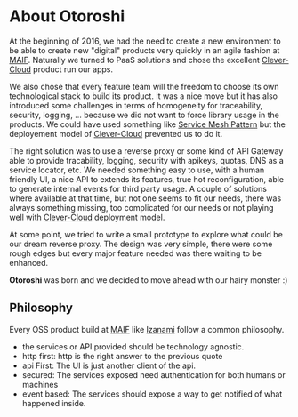 # About Otoroshi

At the beginning of 2016, we had the need to create a new environment to be able to create new "digital" products very quickly in an agile fashion at <a href="https://www.maif.fr/" target="_blank">MAIF</a>. Naturally we turned to PaaS solutions and chose the excellent <a href="https://www.clever-cloud.com/">Clever-Cloud</a> product run our apps. 

We also chose that every feature team will the freedom to choose its own technological stack to build its product. It was a nice move but it has also introduced some challenges in terms of homogeneity for traceability, security, logging, ... because we did not want to force library usage in the products. We could have used something like <a href="http://philcalcado.com/2017/08/03/pattern_service_mesh.html" target="_blank">Service Mesh Pattern</a> but the deployement model of <a href="https://www.clever-cloud.com/">Clever-Cloud</a> prevented us to do it.

The right solution was to use a reverse proxy or some kind of API Gateway able to provide tracability, logging, security with apikeys, quotas, DNS as a service locator, etc. We needed something easy to use, with a human friendly UI, a nice API to extends its features, true hot reconfiguration, able to generate internal events for third party usage. A couple of solutions where available at that time, but not one seems to fit our needs, there was always something missing, too complicated for our needs or not playing well with <a href="https://www.clever-cloud.com/">Clever-Cloud</a> deployment model.

At some point, we tried to write a small prototype to explore what could be our dream reverse proxy. The design was very simple, there were some rough edges but every major feature needed was there waiting to be enhanced.

**Otoroshi** was born and we decided to move ahead with our hairy monster :)

## Philosophy 

Every OSS product build at <a href="https://www.maif.fr/" target="_blank">MAIF</a> like <a href="https://maif.github.io/izanami/" target="_blank">Izanami</a> follow a common philosophy. 

* the services or API provided should be technology agnostic.
* http first: http is the right answer to the previous quote   
* api First: The UI is just another client of the api. 
* secured: The services exposed need authentication for both humans or machines  
* event based: The services should expose a way to get notified of what happened inside. 
